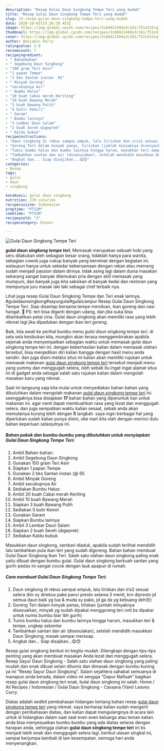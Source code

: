```yaml
---
description: "Resep Gulai Daun Singkong Tempe Teri yang mudah"
title: "Resep Gulai Daun Singkong Tempe Teri yang mudah"
slug: 23-resep-gulai-daun-singkong-tempe-teri-yang-mudah
date: 2020-10-01T23:26:29.453Z
image: https://img-global.cpcdn.com/recipes/5c8d42149da3c161/751x532cq70/gulai-daun-singkong-tempe-teri-foto-resep-utama.jpg
thumbnail: https://img-global.cpcdn.com/recipes/5c8d42149da3c161/751x532cq70/gulai-daun-singkong-tempe-teri-foto-resep-utama.jpg
cover: https://img-global.cpcdn.com/recipes/5c8d42149da3c161/751x532cq70/gulai-daun-singkong-tempe-teri-foto-resep-utama.jpg
author: Benjamin Perry
ratingvalue: 3.8
reviewcount: 7
recipeingredient:
- " Bahanbahan"
- " Segebung Daun Singkong"
- "100 gram Teri Asin"
- "1 papan Tempe"
- "2 bks Santan instan  65"
- " Minyak Goreng"
- "secukupnya Air"
- " Bumbu Halus"
- "20 buah Cabai merah Keriting"
- "10 buah Bawang Merah"
- "3 buah Bawang Putih"
- "5 butir Kemiri"
- " Garam"
- " Bumbu lainnya"
- "3 Lembar Daun Salam"
- "2 buah Sereh digeprek"
- " Kaldu bubuk"
recipeinstructions:
- "Daun singkong di rebus sampai empuk, lalu tiriskan dan iris2 sesuai selera (klo sy direbus pake panci presto selama 5 menit, krn dipresto jd semua daun baik yg tua &amp; muda sy pake, jd ga da yg kebuang deh😍)"
- "Goreng Teri dalam minyak panas, tiriskan (jumlah minyaknya disesuaikan, minyak yg sudah dipakai menggoreng teri nnti bs dipakai untuk numis bumbu biar lbh gurih)"
- "Tumis bumbu halus dan bumbu lainnya hingga harum, masukkan teri &amp; tempe, ungkep sebentar"
- "Tambahkan santan dan air (disesuiakan), setelah mendidih masukkan Daun Singkong, masak sampai meresap."
- "Angkat dan... Siap disajikan...😋😍"
categories:
- Resep
tags:
- gulai
- daun
- singkong

katakunci: gulai daun singkong 
nutrition: 279 calories
recipecuisine: Indonesian
preptime: "PT12M"
cooktime: "PT52M"
recipeyield: "3"
recipecategory: Dinner

---
```



![Gulai Daun Singkong Tempe Teri](https://img-global.cpcdn.com/recipes/5c8d42149da3c161/751x532cq70/gulai-daun-singkong-tempe-teri-foto-resep-utama.jpg)

<b><i>gulai daun singkong tempe teri</i></b>, Memasak merupakan sebuah hobi yang seru dilakukan oleh sebagian besar orang. tidaklah hanya para wanita, sebagian cowok juga cukup banyak yang berminat dengan kegiatan ini. walaupun hanya untuk sekedar kebersamaan dengan rekan atau memang sudah menjadi passion dalam dirinya. tidak asing lagi dalam dunia masakan sekarang sangat banyak ditemukan pria dengan skill memasak yang mumpuni, dan banyak juga kita saksikan di banyak kedai dan restoran yang mempunyai juru masak laki laki sebagai chef terbaik nya.

Lihat juga resep Gulai Daun Singkong Tempe dan Teri enak lainnya. #gulaidaunsingkong#sayurgulai#gulaicampur Resep Gulai Daun Singkong Tempe Teri. Siap disantap bersama tempe mendoan, ikan goreng dan nasi hangat. 🍛 PS: teri bisa diganti dengan udang, dan jika suka bisa ditambahkan petai cina. Gulai daun singkong akan memiliki rasa yang lebih nikmat lagi jika dipadukan dengan ikan teri goreng.

Baik, kita awali ke perihal bumbu menu <i>gulai daun singkong tempe teri</i>. di sela sela kesibukan kita, mungkin akan terasa menggembirakan apabila sejenak anda menyempatkan sebagian waktu untuk memasak gulai daun singkong tempe teri ini. dengan keberhasilan kalian dalam memasak olahan tersebut, bisa menjadikan diri kalian bangga dengan hasil menu anda sendiri. dan juga disini melalui situs ini kalian akan memiliki rujukan untuk memasak makanan <u>gulai daun singkong tempe teri</u> tersebut menjadi menu yang yummy dan menggugah selera, oleh sebab itu ingat ingat alamat situs ini di gadget anda sebagai salah satu rujukan kalian dalam mengolah masakan baru yang nikmat.


Saat ini langsung saja kita mulai untuk menyediakan bahan bahan yang dibutuhkan dalam mengolah makanan <u><i>gulai daun singkong tempe teri</i></u> ini. seenggaknya bisa disiapkan <b>17</b> bahan bahan yang diperuntuk kan untuk makanan ini. agar nanti dapat membuahkan rasa yang lezat dan menggugah selera. dan juga sempatkan waktu kalian sesaat, sebab anda akan memulainya kurang lebih dengan <b>5</b> langkah. saya ingin berbagai hal yang diperlukan sudah kalian punya disini, oke mari kita olah dengan merinci dulu bahan keperluan selanjutnya ini.

<!--inarticleads1-->

##### Bahan pokok dan bumbu-bumbu yang dibutuhkan untuk menyiapkan Gulai Daun Singkong Tempe Teri:

1. Ambil  Bahan-bahan:
1. Ambil  Segebung Daun Singkong
1. Gunakan 100 gram Teri Asin
1. Siapkan 1 papan Tempe
1. Gunakan 2 bks Santan instan (@ 65
1. Ambil  Minyak Goreng
1. Ambil secukupnya Air
1. Sediakan  Bumbu Halus:
1. Ambil 20 buah Cabai merah Keriting
1. Ambil 10 buah Bawang Merah
1. Siapkan 3 buah Bawang Putih
1. Sediakan 5 butir Kemiri
1. Gunakan  Garam
1. Siapkan  Bumbu lainnya
1. Ambil 3 Lembar Daun Salam
1. Siapkan 2 buah Sereh (digeprek)
1. Sediakan  Kaldu bubuk


Masukkan daun singkong, sembari diaduk, apabila sudah terlihat mendidih lalu tambahkan pula ikan teri yang sudah digoreng. Bahan bahan membuat Gulai Daun Singkong Ikan Teri. Salah satu olahan daun singkong paling enak yaitu dibuat dengan bumbu gulai. Gulai daun singkong berkuah santan yang gurih-pedas ini sangat cocok dengan lauk apapun di rumah. 

<!--inarticleads2-->

##### Cara membuat Gulai Daun Singkong Tempe Teri:

1. Daun singkong di rebus sampai empuk, lalu tiriskan dan iris2 sesuai selera (klo sy direbus pake panci presto selama 5 menit, krn dipresto jd semua daun baik yg tua &amp; muda sy pake, jd ga da yg kebuang deh😍)
1. Goreng Teri dalam minyak panas, tiriskan (jumlah minyaknya disesuaikan, minyak yg sudah dipakai menggoreng teri nnti bs dipakai untuk numis bumbu biar lbh gurih)
1. Tumis bumbu halus dan bumbu lainnya hingga harum, masukkan teri &amp; tempe, ungkep sebentar
1. Tambahkan santan dan air (disesuiakan), setelah mendidih masukkan Daun Singkong, masak sampai meresap.
1. Angkat dan... Siap disajikan...😋😍


Resep gulai singkong berikut ini begitu mudah. Dilengkapi dengan tips-tips penting yang akan membuat masakan Anda lezat dan menggugah selera. Resep Sayur Daun Singkong - Salah satu olahan daun singkong yang paling mudah dan enak dibuat selain ditumis dan dimasak dengan bumbu kuning ya ini &#34;Resep Sayur Daun Singkong&#34;. Salam sejahtera sahabat semuanya di manapun anda berada, dalam video ini sengaja &#34;Dapur Nafisah&#34; bagikan resep gulai daun singkong teri enak, bulai daun singkong ini salah. Home / All Recipes / Indonesian / Gulai Daun Singkong - Cassava (Yam) Leaves Curry. 

Diatas adalah sedikit pembahasan hidangan tentang bahan resep <u>gulai daun singkong tempe teri</u> yang nikmat. saya berharap kalian sudah mengerti dengan pembahasan diatas, dan kalian dapat mengulanginya di acara lain untuk di hidangkan dalam saat saat even even keluarga atau teman kalian. anda bisa menyesuaikan bumbu bumbu yang ada diatas selaras dengan harapan anda, sehingga olahan <b>gulai daun singkong tempe teri</b> ini bs menjadi lebih enak dan menggugah selera lagi. berikut ulasan singkat ini, sampai berjumpa kembali di lain kesempatan. semoga hari anda menyenangkan.
